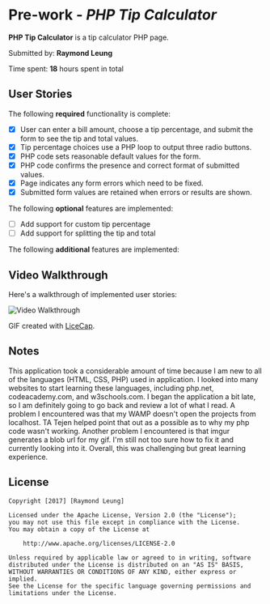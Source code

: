 # Pre-work - *PHP Tip Calculator*

**PHP Tip Calculator** is a tip calculator PHP page.

Submitted by: **Raymond Leung**

Time spent: **18** hours spent in total

## User Stories

The following **required** functionality is complete:
* [x] User can enter a bill amount, choose a tip percentage, and submit the form to see the tip and total values.
* [x] Tip percentage choices use a PHP loop to output three radio buttons.
* [x] PHP code sets reasonable default values for the form.
* [x] PHP code confirms the presence and correct format of submitted values.
* [x] Page indicates any form errors which need to be fixed.
* [x] Submitted form values are retained when errors or results are shown.

The following **optional** features are implemented:
* [ ] Add support for custom tip percentage
* [ ] Add support for splitting the tip and total

The following **additional** features are implemented:

## Video Walkthrough

Here's a walkthrough of implemented user stories:

<img src='blob:http://imgur.com/a8e676b2-c8d9-4634-a8a9-9862c140e986' title='Video Walkthrough' width='' alt='Video Walkthrough' />

GIF created with [LiceCap](http://www.cockos.com/licecap/).

## Notes

This application took a considerable amount of time because I am new to all of the 
languages (HTML, CSS, PHP) used in application. I looked into many websites to start
learning these languages, including php.net, codeacademy.com, and w3schools.com. I began
the application a bit late, so I am definitely going to go back and review a lot of what 
I read. A problem I encountered was that my WAMP doesn't open the projects from localhost. 
TA Tejen helped point that out as a possible as to why my php code wasn't working. Another
problem I encountered is that imgur generates a blob url for my gif. I'm still not too sure
how to fix it and currently looking into it. Overall, this was challenging but great learning 
experience.

## License

    Copyright [2017] [Raymond Leung]

    Licensed under the Apache License, Version 2.0 (the "License");
    you may not use this file except in compliance with the License.
    You may obtain a copy of the License at

        http://www.apache.org/licenses/LICENSE-2.0

    Unless required by applicable law or agreed to in writing, software
    distributed under the License is distributed on an "AS IS" BASIS,
    WITHOUT WARRANTIES OR CONDITIONS OF ANY KIND, either express or implied.
    See the License for the specific language governing permissions and
    limitations under the License.
